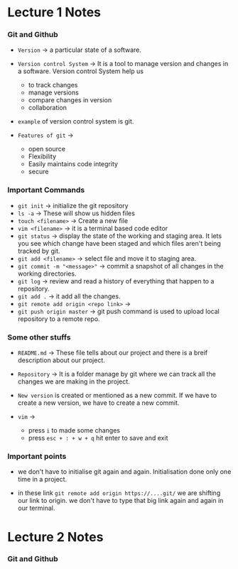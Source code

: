 # Lecture 1 Notes

### Git and Github

- `Version` -> a particular state of a software.
- `Version control System` -> It is a tool to manage version and changes in a software.
  Version control System help us
  - to track changes
  - manage versions
  - compare changes in version
  - collaboration
- `example` of version control system is git.

- `Features of git` ->
  - open source
  - Flexibility
  - Easily maintains code integrity
  - secure

### Important Commands

- `git init` -> initialize the git repository
- `ls -a` -> These will show us hidden files
- `touch <filename>` -> Create a new file
- `vim <filename>` -> it is a terminal based code editor
- `git status` -> display the state of the working and staging area. It lets you see which change have been staged and which files aren't being tracked by git.
- `git add <filename>` -> select file and move it to staging area.
- `git commit -m "<message>"` -> commit a snapshot of all changes in the working directories.
- `git log` -> review and read a history of everything that happen to a repository.
- `git add .` -> it add all the changes.
- `git remote add origin <repo link>` ->
- `git push origin master` -> git push command is used to upload local repository to a remote repo.

### Some other stuffs

- `README.md` -> These file tells about our project and there is a breif description about our project.

- `Repository` -> It is a folder manage by git where we can track all the changes we are making in the project.

- `New version` is created or mentioned as a new commit. If we have to create a new version, we have to create a new commit.

- `vim` ->
  - press `i` to made some changes
  - press `esc + : + w + q` hit enter to save and exit

### Important points

- we don't have to initialise git again and again. Initialisation done only one time in a project.

- in these link `git remote add origin https://....git/` we are shifting our link to origin. we don't have to type that big link again and again in our terminal.

# Lecture 2 Notes

### Git and Github
